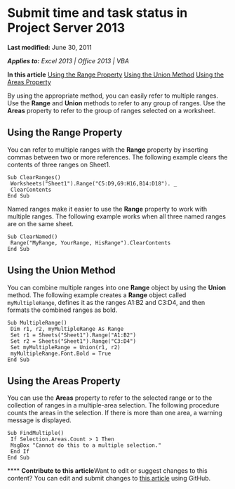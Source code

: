 
# Submit time and task status in Project Server 2013

 **Last modified:** June 30, 2011

 _**Applies to:** Excel 2013 | Office 2013 | VBA_

 **In this article**
 [Using the Range Property](#sectionSection0)
 [Using the Union Method](#sectionSection1)
 [Using the Areas Property](#sectionSection2)


By using the appropriate method, you can easily refer to multiple ranges. Use the  **Range** and **Union** methods to refer to any group of ranges. Use the **Areas** property to refer to the group of ranges selected on a worksheet.

## Using the Range Property
<a name="sectionSection0"> </a>

You can refer to multiple ranges with the  **Range** property by inserting commas between two or more references. The following example clears the contents of three ranges on Sheet1.


```
Sub ClearRanges() 
 Worksheets("Sheet1").Range("C5:D9,G9:H16,B14:D18"). _ 
 ClearContents 
End Sub
```

Named ranges make it easier to use the  **Range** property to work with multiple ranges. The following example works when all three named ranges are on the same sheet.




```
Sub ClearNamed() 
 Range("MyRange, YourRange, HisRange").ClearContents 
End Sub
```


## Using the Union Method
<a name="sectionSection1"> </a>

You can combine multiple ranges into one  **Range** object by using the **Union** method. The following example creates a **Range** object called `myMultipleRange`, defines it as the ranges A1:B2 and C3:D4, and then formats the combined ranges as bold.


```
Sub MultipleRange() 
 Dim r1, r2, myMultipleRange As Range 
 Set r1 = Sheets("Sheet1").Range("A1:B2") 
 Set r2 = Sheets("Sheet1").Range("C3:D4") 
 Set myMultipleRange = Union(r1, r2) 
 myMultipleRange.Font.Bold = True 
End Sub
```


## Using the Areas Property
<a name="sectionSection2"> </a>

You can use the  **Areas** property to refer to the selected range or to the collection of ranges in a multiple-area selection. The following procedure counts the areas in the selection. If there is more than one area, a warning message is displayed.


```
Sub FindMultiple() 
 If Selection.Areas.Count > 1 Then 
 MsgBox "Cannot do this to a multiple selection." 
 End If 
End Sub
```


****   **Contribute to this article**Want to edit or suggest changes to this content? You can edit and submit changes to  [this article](https://github.com/jhershey00/VBA_Excel_Test/OpenXMLCon/articles/11ac8eec-c754-d4e9-373c-84f04355d198.md) using GitHub.


